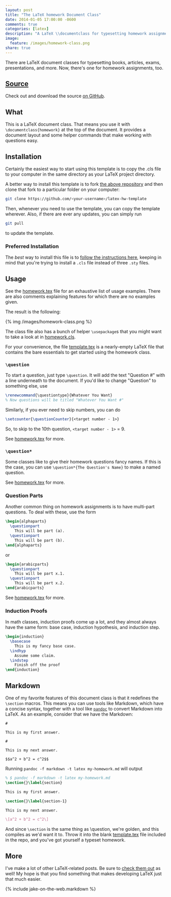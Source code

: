 ```yaml
---
layout: post
title: "The LaTeX homework Document Class"
date: 2014-01-05 17:00:00 -0600
comments: true
categories: [latex]
description: "A LaTeX \\documentclass for typesetting homework assignments."
image:
  feature: /images/homework-class.png
share: true
---
```


There are LaTeX document classes for typesetting books, articles, exams, presentations, and more. Now, there's one for homework assignments, too.

<!-- more -->

## [Source][homework]

Check out and download the source [on GitHub][homework].

## What

This is a LaTeX document class. That means you use it with `\documentclass{homework}` at the top of the document. It provides a document layout and some helper commands that make working with questions easy.

## Installation
Certainly the easiest way to start using this template is to copy the .cls file to your computer in the same directory as your LaTeX project directory.

A better way to install this template is to fork [the above repository][homework] and then clone that fork to a particular folder on your computer:

```bash Install
git clone https://github.com/<your-username>/latex-hw-template
```

Then, whenever you need to use the template, you can copy the template wherever. Also, if there are ever any updates, you can simply run

```bash Update
git pull
```

to update the template.

### Preferred Installation

The _best_ way to install this file is to [follow the instructions here][install], keeping in mind that you're trying to install a `.cls` file instead of three `.sty` files.

[install]: https://github.com/Z1MM32M4N/latex-solarized#installation

## Usage

See the [homework.tex][homework.tex] file for an exhaustive list of usage examples. There are also comments explaining features for which there are no examples given.

The result is the following:

{% img /images/homework-class.png %}

The class file also has a bunch of helper `\usepackage`s that you might want to take a look at in [homework.cls][homework.cls].

For your convenience, the file [template.tex][template.tex] is a nearly-empty
LaTeX file that contains the bare essentials to get started using the homework
class.

### `\question`

To start a question, just type `\question`. It will add the text "Question #" with a line underneath to the document. If you'd like to change "Question" to something else, use

```tex Change the Question Type
\renewcommand{\questiontype}{Whatever You Want}
% Now questions will be titled "Whatever You Want #"
```

Similarly, if you ever need to skip numbers, you can do

```tex Non-contiguous Question Numbers
\setcounter{\questionCounter}{<target number - 1>}
```

So, to skip to the 10th question, `<target number - 1>` = 9.

See [homework.tex][homework.tex] for more.

### `\question*`

Some classes like to give their homework questions fancy names. If this is the case, you can use `\question*{The Question's Name}` to make a named question.

See [homework.tex][homework.tex] for more.

### Question Parts

Another common thing on homework assignments is to have multi-part questions. To deal with these, use the form

```tex Lettered Question Parts
\begin{alphaparts}
  \questionpart
    This will be part (a).
  \questionpart
    This will be part (b).
\end{alphaparts}
```
or
```tex Numbered Question Parts
\begin{arabicparts}
  \questionpart
    This will be part x.1.
  \questionpart
    This will be part x.2.
\end{arabicparts}
```

See [homework.tex][homework.tex] for more.

### Induction Proofs

In math classes, induction proofs come up a lot, and they almost always have the same form: base case, induction hypothesis, and induction step.

```tex Induction Environment
\begin{induction}
  \basecase
    This is my fancy base case.
  \indhyp
    Assume some claim.
  \indstep
    Finish off the proof
\end{induction}
```

## Markdown

One of my favorite features of this document class is that it redefines the `\section` macros. This means you can use tools like Markdown, which have a concise syntax, together with a tool like [`pandoc`][pandoc] to convert Markdown into LaTeX. As an example, consider that we have the Markdown:

```plain my-homework.md
#

This is my first answer.

#

This is my next answer.

$$a^2 + b^2 = c^2$$
```

Running `pandoc -f markdown -t latex my-homework.md` will output

```tex Convert markdown to LaTeX
% $ pandoc -f markdown -t latex my-homework.md
\section{}\label{section}

This is my first answer.

\section{}\label{section-1}

This is my next answer.

\[a^2 + b^2 = c^2\]
```

And since `\section` is the same thing as \question, we're golden, and this compiles as we'd want it to. Throw it into the blank [template.tex][template.tex] file included in the repo, and you've got yourself a typeset homework.

## More

I've make a lot of other LaTeX-related posts. Be sure to [check them out][latex] as well! My hope is that you find something that makes developing LaTeX just that much easier.

{% include jake-on-the-web.markdown %}

[homework]: https://github.com/Z1MM32M4N/latex-homework-class
[homework.cls]: https://github.com/Z1MM32M4N/latex-homework-class/blob/master/homework.cls
[homework.tex]: https://github.com/Z1MM32M4N/latex-homework-class/blob/master/homework.tex
[template.tex]: https://github.com/Z1MM32M4N/latex-homework-class/blob/master/template.tex
[pandoc]: http://johnmacfarlane.net/pandoc/
[latex]: /categories#latex
